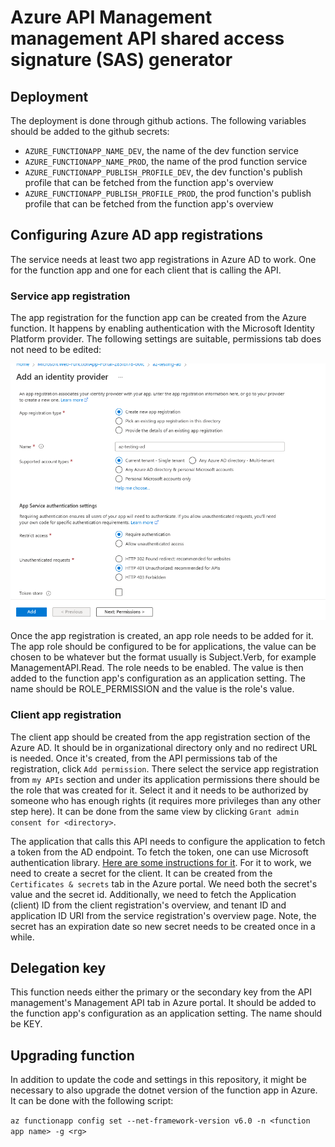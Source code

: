 # Azure API Management management API shared access signature (SAS) generator

## Deployment
The deployment is done through github actions. The following variables should be added to the github secrets:
* `AZURE_FUNCTIONAPP_NAME_DEV`, the name of the dev function service
* `AZURE_FUNCTIONAPP_NAME_PROD`, the name of the prod function service
* `AZURE_FUNCTIONAPP_PUBLISH_PROFILE_DEV`, the dev function's publish profile that can be fetched from the function app's overview
* `AZURE_FUNCTIONAPP_PUBLISH_PROFILE_PROD`, the prod function's publish profile that can be fetched from the function app's overview

## Configuring Azure AD app registrations
The service needs at least two app registrations in Azure AD to work. One for the function app and one for each client that is calling the API.

### Service app registration
The app registration for the function app can be created from the Azure function. It happens by enabling authentication with the Microsoft Identity Platform provider. The following settings are suitable, permissions tab does not need to be edited:

![Example](docs/function-app-registration.PNG)

Once the app registration is created, an app role needs to be added for it. The app role should be configured to be for applications, the value can be chosen to be whatever but the format usually is Subject.Verb, for example ManagementAPI.Read. The role needs to be enabled. The value is then added to the function app's configuration as an application setting. The name should be ROLE_PERMISSION and the value is the role's value.


### Client app registration
The client app should be created from the app registration section of the Azure AD. It should be in organizational directory only and no redirect URL is needed. Once it's created, from the API permissions tab of the registration, click `Add permission`. There select the service app registration from `my APIs` section and under its application permissions there should be the role that was created for it. Select it and it needs to be authorized by someone who has enough rights (it requires more privileges than any other step here). It can be done from the same view by clicking `Grant admin consent for <directory>`.

The application that calls this API needs to configure the application to fetch a token from the AD endpoint. To fetch the token, one can use Microsoft authentication library. [Here are some instructions for it](https://docs.microsoft.com/en-us/azure/active-directory/develop/scenario-daemon-app-configuration?tabs=dotnet). For it to work, we need to create a secret for the client. It can be created from the `Certificates & secrets` tab in the Azure portal. We need both the secret's value and the secret id. Additionally, we need to fetch the Application (client) ID from the client registration's overview, and tenant ID and application ID URI from the service registration's overview page. Note, the secret has an expiration date so new secret needs to be created once in a while.

## Delegation key
This function needs either the primary or the secondary key from the API management's Management API tab in Azure portal. It should be added to the function app's configuration as an application setting. The name should be KEY.

## Upgrading function
In addition to update the code and settings in this repository, it might be necessary to also upgrade the dotnet version of the function app in Azure. It can be done with the following script:

`az functionapp config set --net-framework-version v6.0 -n <function app name> -g <rg>`
